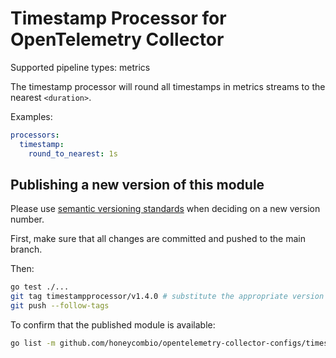 # Timestamp Processor for OpenTelemetry Collector

Supported pipeline types: metrics

The timestamp processor will round all timestamps in metrics streams to the nearest `<duration>`.

Examples:

```yaml
processors:
  timestamp:
    round_to_nearest: 1s
```

## Publishing a new version of this module

Please use [semantic versioning standards](https://golang.org/doc/modules/version-numbers) when deciding on a new version number.

First, make sure that all changes are committed and pushed to the main branch.

Then:
```bash
go test ./...
git tag timestampprocessor/v1.4.0 # substitute the appropriate version
git push --follow-tags
```

To confirm that the published module is available:
```bash
go list -m github.com/honeycombio/opentelemetry-collector-configs/timestampprocessor@v1.4.0
```
